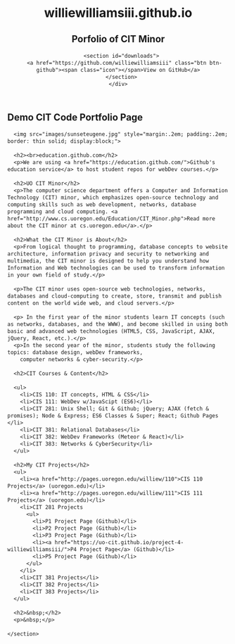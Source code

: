 <!DOCTYPE html>

<html>

<head>
  <meta charset='utf-8'>
  <meta http-equiv="X-UA-Compatible" content="chrome=1">

  <link rel="stylesheet" type="text/css" href="stylesheets/stylesheet.css" media="screen">
  <link rel="stylesheet" type="text/css" href="stylesheets/pygment_trac.css" media="screen">
  <link rel="stylesheet" type="text/css" href="stylesheets/stylesheet.css" media="print">

  <title>williewilliamsiii.github.io by williewilliamsiii</title>
</head>

<body>

  <header>
    <div class="container">
      <h1>williewilliamsiii.github.io</h1>
      <h2>Porfolio of CIT Minor</h2>

      <section id="downloads">
        <a href="https://github.com/williewilliamsiii" class="btn btn-github"><span class="icon"></span>View on GitHub</a>
      </section>
    </div>

  </header>

  <div class="container">
    <section id="main_content">
      <h2>Demo CIT Code Portfolio Page</h2>

      <img src="images/sunseteugene.jpg" style="margin:.2em; padding:.2em; border: thin solid; display:block;">

      <h2><br>education.github.com</h2>
      <p>We are using <a href="https://education.github.com/">Github's education service</a> to host student repos for webDev courses.</p>

      <h2>UO CIT Minor</h2>
      <p>The computer science department offers a Computer and Information Technology (CIT) minor, which emphasizes open-source technology and computing skills such as web development, networks, database programming and cloud computing. <a href="http://www.cs.uoregon.edu/Education/CIT_Minor.php">Read more  about the CIT minor at cs.uoregon.edu</a>.</p>

      <h2>What the CIT Minor is About</h2>
      <p>From logical thought to programming, database concepts to website architecture, information privacy and security to networking and multimedia, the CIT minor is designed to help you understand how Information and Web technologies can be used to transform information in your own field of study.</p>

      <p>The CIT minor uses open-source web technologies, networks, databases and cloud-computing to create, store, transmit and publish content on the world wide web, and cloud servers.</p>

      <p> In the first year of the minor students learn IT concepts (such as networks, databases, and the WWW), and become skilled in using both basic and advanced web technologies (HTML5, CSS, JavaScript, AJAX, jQuery, React, etc.).</p>
      <p>In the second year of the minor, students study the following topics: database design, webDev frameworks,
        computer networks & cyber-security.</p>

      <h2>CIT Courses & Content</h2>

      <ul>
        <li>CIS 110: IT concepts, HTML & CSS</li>
        <li>CIS 111: WebDev w/JavaScipt (ES6)</li>
        <li>CIT 281: Unix Shell; Git & Github; jQuery; AJAX (fetch & promises); Node & Express; ES6 Classes & Super; React; Github Pages </li>
        <li>CIT 381: Relational Databases</li>
        <li>CIT 382: WebDev Frameworks (Meteor & React)</li>
        <li>CIT 383: Networks & CyberSecurity</li>
      </ul>

      <h2>My CIT Projects</h2>
      <ul>
        <li><a href="http://pages.uoregon.edu/williew/110">CIS 110 Projects</a> (uoregon.edu)</li>
        <li><a href="http://pages.uoregon.edu/williew/111">CIS 111 Projects</a> (uoregon.edu)</li>
        <li>CIT 281 Projects
          <ul>
            <li>P1 Project Page (Github)</li>
            <li>P2 Project Page (Github)</li>
            <li>P3 Project Page (Github)</li>
            <li><a href="https://uo-cit.github.io/project-4-williewilliamsiii/">P4 Project Page</a> (Github)</li>
            <li>P5 Project Page (Github)</li>
          </ul>
        </li>
        <li>CIT 381 Projects</li>
        <li>CIT 382 Projects</li>
        <li>CIT 383 Projects</li>
      </ul>

      <h2>&nbsp;</h2>
      <p>&nbsp;</p>

    </section>

  </div>

</body>

</html>
